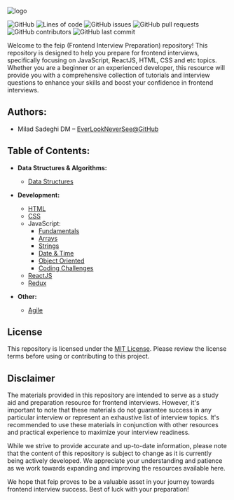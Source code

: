 ![logo](logo.png)


![GitHub](https://img.shields.io/github/license/EverLookNeverSee/feip)
![Lines of code](https://img.shields.io/tokei/lines/github/EverLookNeverSee/feip)
![GitHub issues](https://img.shields.io/github/issues-raw/EverLookNeverSee/feip)
![GitHub pull requests](https://img.shields.io/github/issues-pr-raw/EverLookNeverSee/feip)
![GitHub contributors](https://img.shields.io/github/contributors/EverLookNeverSee/feip)
![GitHub last commit](https://img.shields.io/github/last-commit/EverLookNeverSee/feip)


Welcome to the feip (Frontend Interview Preparation) repository! This repository is designed
to help you prepare for frontend interviews, specifically focusing on JavaScript, ReactJS, HTML, CSS and etc topics.
Whether you are a beginner or an experienced developer, this resource will provide
you with a comprehensive collection of tutorials and interview questions to enhance your skills
and boost your confidence in frontend interviews.

## Authors:
* Milad Sadeghi DM – [EverLookNeverSee@GitHub](https://github.com/EverLookNeverSee)


## Table of Contents:

- **Data Structures & Algorithms:**
  - [Data Structures](DataStructures_Algorithms/01-DataStructures.md)
- **Development:**
  
  - [HTML](Development/html.md)
  - [CSS](Development/css.md)
  - JavaScript:
    - [Fundamentals](Development/JavaScript/01-fundamentals.md)
    - [Arrays](Development/JavaScript/02-arrays.md)
    - [Strings](Development/JavaScript/03-strings.md)
    - [Date & Time](Development/JavaScript/04-dateTime.md)
    - [Object Oriented](Development/JavaScript/05-objectOriented.md)
    - [Coding Challenges](Development/JavaScript/Challenges.md)
  - [ReactJS](Development/reactjs.md)
  - [Redux](Development/redux.md)
- **Other:**
  - [Agile](Other/Agile.md)

    
## License
This repository is licensed under the [MIT License](LICENSE). Please review the license terms before
using or contributing to this project.

## Disclaimer
The materials provided in this repository are intended to serve as a study aid and preparation resource
for frontend interviews. However, it's important to note that these materials do not guarantee success
in any particular interview or represent an exhaustive list of interview topics. It's recommended to use
these materials in conjunction with other resources and practical experience to maximize your interview
readiness.

While we strive to provide accurate and up-to-date information, please note that the content of this
repository is subject to change as it is currently being actively developed. We appreciate your
understanding and patience as we work towards expanding and improving the resources available here.

We hope that feip proves to be a valuable asset in your journey towards frontend interview success. Best
of luck with your preparation!
